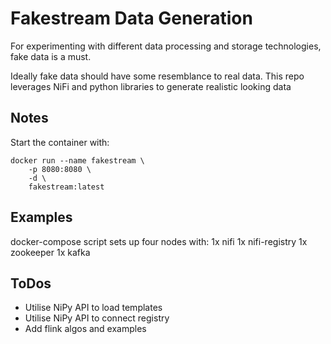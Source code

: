 # Fakestream Data Generation

For experimenting with different data processing and storage technologies, fake data is a must.

Ideally fake data should have some resemblance to real data. This repo leverages NiFi and python libraries to generate realistic looking data

## Notes

Start the container with:

```
docker run --name fakestream \
    -p 8080:8080 \
    -d \
    fakestream:latest
```

## Examples

docker-compose script sets up four nodes with:
1x nifi
1x nifi-registry
1x zookeeper
1x kafka

## ToDos

 - Utilise NiPy API to load templates
 - Utilise NiPy API to connect registry
 - Add flink algos and examples
